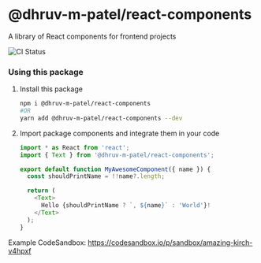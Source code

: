# @dhruv-m-patel/react-components

A library of React components for frontend projects

![CI Status](https://github.com/dhruv-m-patel/packages/workflows/build/badge.svg)

### Using this package

1. Install this package
   ```bash
   npm i @dhruv-m-patel/react-components
   #OR
   yarn add @dhruv-m-patel/react-components --dev
   ```

2. Import package components and integrate them in your code
   ```javascript
   import * as React from 'react';
   import { Text } from '@dhruv-m-patel/react-components';

   export default function MyAwesomeComponent({ name }) {
     const shouldPrintName = !!name?.length;

     return (
       <Text>
         Hello {shouldPrintName ? `, ${name}` : 'World'}!
       </Text>
     );
   }
   ```

Example CodeSandbox: https://codesandbox.io/p/sandbox/amazing-kirch-v4hpxf
